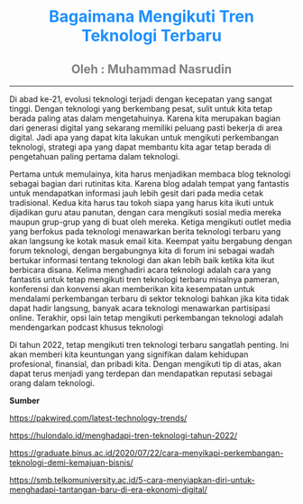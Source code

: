 <div align="center">
  <h1><b style="color:DodgerBlue;"> Bagaimana Mengikuti Tren Teknologi Terbaru </b></h1>
  <h2><b style="color:Gray;"> Oleh : Muhammad Nasrudin </b></h2>
</div>

___
Di abad ke-21, evolusi teknologi terjadi dengan kecepatan yang sangat tinggi. Dengan teknologi yang berkembang pesat, sulit untuk kita tetap berada paling atas dalam mengetahuinya. Karena kita merupakan bagian dari generasi digital yang sekarang memiliki peluang pasti bekerja di area digital. Jadi apa yang dapat kita lakukan untuk mengikuti perkembangan teknologi, strategi apa yang dapat membantu kita agar tetap berada di pengetahuan paling pertama dalam teknologi.

Pertama untuk memulainya, kita harus menjadikan membaca blog teknologi sebagai bagian dari rutinitas kita. Karena blog adalah tempat yang fantastis untuk mendapatkan informasi jauh lebih gesit dari pada media cetak tradisional. Kedua kita harus tau tokoh siapa yang harus kita ikuti untuk dijadikan guru atau panutan, dengan cara mengikuti sosial media mereka maupun grup-grup yang di buat oleh mereka. Ketiga mengikuti outlet media yang berfokus pada teknologi menawarkan berita teknologi terbaru yang akan langsung ke kotak masuk email kita. Keempat yaitu bergabung dengan forum teknologi, dengan bergabungnya kita di forum ini sebagai wadah bertukar informasi tentang teknologi dan akan lebih baik ketika kita ikut berbicara disana. Kelima menghadiri acara teknologi adalah cara yang fantastis untuk tetap mengikuti tren teknologi terbaru misalnya pameran, konferensi dan konvensi akan memberikan kita kesempatan untuk mendalami perkembangan terbaru di sektor teknologi bahkan jika kita tidak dapat hadir langsung, banyak acara teknologi menawarkan partisipasi online. Terakhir, opsi lain tetap mengikuti perkembangan teknologi adalah mendengarkan podcast khusus teknologi

Di tahun 2022, tetap mengikuti tren teknologi terbaru sangatlah penting. Ini akan memberi kita keuntungan yang signifikan dalam kehidupan profesional, finansial, dan pribadi kita. Dengan mengikuti tip di atas, akan dapat terus menjadi yang terdepan dan mendapatkan reputasi sebagai orang dalam teknologi.


**Sumber**

<https://pakwired.com/latest-technology-trends/>

<https://hulondalo.id/menghadapi-tren-teknologi-tahun-2022/>

<https://graduate.binus.ac.id/2020/07/22/cara-menyikapi-perkembangan-teknologi-demi-kemajuan-bisnis/>

<https://smb.telkomuniversity.ac.id/5-cara-menyiapkan-diri-untuk-menghadapi-tantangan-baru-di-era-ekonomi-digital/>